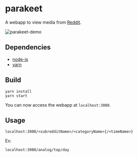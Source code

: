 # parakeet

A webapp to view media from [Reddit](https://reddit.com).

![parakeet-demo](https://user-images.githubusercontent.com/17132214/152913516-e6145dd4-b363-4a0d-a3b2-7143e66191a1.png)

## Dependencies

- [node-js](https://nodejs.org/en/)
- [yarn](https://classic.yarnpkg.com/en/docs/install)

## Build

```
yarn install
yarn start
```

You can now access the webapp at `localhost:3000`.

## Usage

`localhost:3000/<subredditName>/<categoryName>{/<timeName>}`

Ex:

`localhost:3000/analog/top/day`
